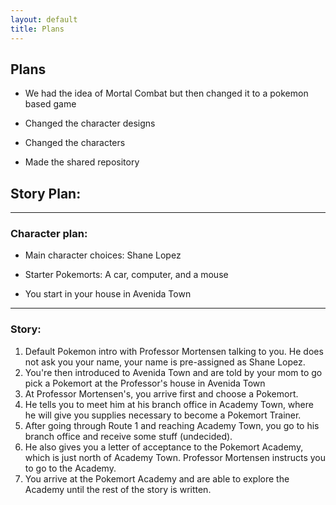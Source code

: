 ```yaml
---
layout: default
title: Plans
---
```


## Plans

- We had the idea of Mortal Combat but then changed it to a pokemon based game

- Changed the character designs

- Changed the characters

- Made the shared repository


## Story Plan:

---

### Character plan:

- Main character choices: Shane Lopez

- Starter Pokemorts: A car, computer, and a mouse

- You start in your house in Avenida Town

---

### Story: 

1. Default Pokemon intro with Professor Mortensen talking to you. He does not ask you your name, your name is pre-assigned as Shane Lopez. 
2. You're then introduced to Avenida Town and are told by your mom to go pick a Pokemort at the Professor's house in Avenida Town
3. At Professor Mortensen's, you arrive first and choose a Pokemort.
4. He tells you to meet him at his branch office in Academy Town, where he will give you supplies necessary to become a Pokemort Trainer.
5. After going through Route 1 and reaching Academy Town, you go to his branch office and receive some stuff (undecided). 
6. He also gives you a letter of acceptance to the Pokemort Academy, which is just north of Academy Town. Professor Mortensen instructs you to go to the Academy. 
7. You arrive at the Pokemort Academy and are able to explore the Academy until the rest of the story is written. 
